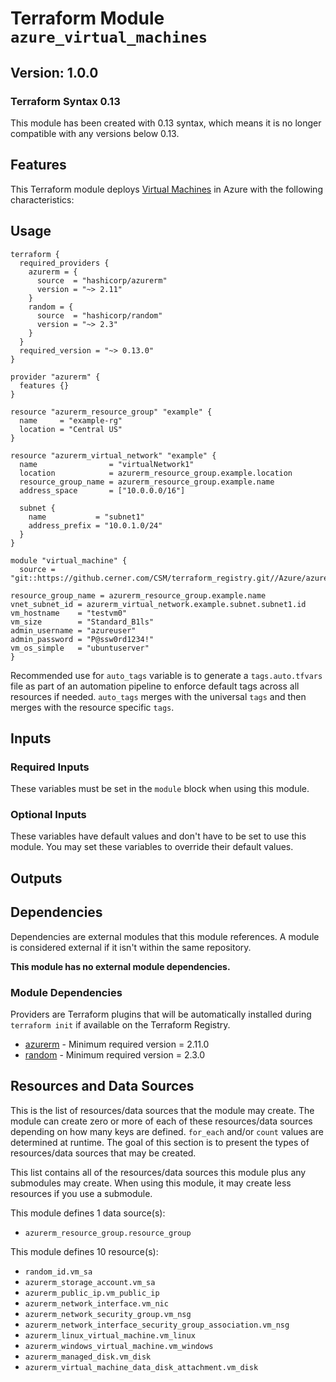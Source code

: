 # Terraform Module `azure_virtual_machines`

## Version: 1.0.0

### Terraform Syntax 0.13

This module has been created with 0.13 syntax, which means it is no longer compatible with any versions below 0.13.

## Features

This Terraform module deploys [Virtual Machines](https://docs.microsoft.com/en-us/azure/virtual-machines/ "Azure Documentation") in Azure with the following characteristics:

## Usage

```hcl
terraform {
  required_providers {
    azurerm = {
      source  = "hashicorp/azurerm"
      version = "~> 2.11"
    }
    random = {
      source  = "hashicorp/random"
      version = "~> 2.3"
    }
  }
  required_version = "~> 0.13.0"
}

provider "azurerm" {
  features {}
}

resource "azurerm_resource_group" "example" {
  name     = "example-rg"
  location = "Central US"
}

resource "azurerm_virtual_network" "example" {
  name                = "virtualNetwork1"
  location            = azurerm_resource_group.example.location
  resource_group_name = azurerm_resource_group.example.name
  address_space       = ["10.0.0.0/16"]

  subnet {
    name           = "subnet1"
    address_prefix = "10.0.1.0/24"
  }
}

module "virtual_machine" {
  source = "git::https://github.cerner.com/CSM/terraform_registry.git//Azure/azure_virtual_machines/v1.0.0"

resource_group_name = azurerm_resource_group.example.name
vnet_subnet_id = azurerm_virtual_network.example.subnet.subnet1.id
vm_hostname    = "testvm0"
vm_size        = "Standard_B1ls"
admin_username = "azureuser"
admin_password = "P@ssw0rd1234!"
vm_os_simple   = "ubuntuserver"
}
```

Recommended use for `auto_tags` variable is to generate a `tags.auto.tfvars` file as part of an automation pipeline to enforce default tags across all resources if needed. `auto_tags` merges with the universal `tags` and then merges with the resource specific `tags`.

## Inputs

### Required Inputs

These variables must be set in the `module` block when using this module.

### Optional Inputs

These variables have default values and don't have to be set to use this module. You may set these variables to override their default values.

## Outputs

## Dependencies

Dependencies are external modules that this module references. A module is considered external if it isn't within the same repository.

**This module has no external module dependencies.**

### Module Dependencies

Providers are Terraform plugins that will be automatically installed during `terraform init` if available on the Terraform Registry.

* [azurerm](https://registry.terraform.io/providers/hashicorp/azurerm "Terraform Registry") - Minimum required version = 2.11.0
* [random](https://registry.terraform.io/providers/hashicorp/random "Terraform Registry") - Minimum required version = 2.3.0

## Resources and Data Sources

This is the list of resources/data sources that the module may create. The module can create zero or more of each of these resources/data sources depending on how many keys are defined. `for_each` and/or `count` values are determined at runtime. The goal of this section is to present the types of resources/data sources that may be created.

This list contains all of the resources/data sources this module plus any submodules may create. When using this module, it may create less resources if you use a submodule.

This module defines 1 data source(s):

* `azurerm_resource_group.resource_group`

This module defines 10 resource(s):

* `random_id.vm_sa`
* `azurerm_storage_account.vm_sa`
* `azurerm_public_ip.vm_public_ip`
* `azurerm_network_interface.vm_nic`
* `azurerm_network_security_group.vm_nsg`
* `azurerm_network_interface_security_group_association.vm_nsg`
* `azurerm_linux_virtual_machine.vm_linux`
* `azurerm_windows_virtual_machine.vm_windows`
* `azurerm_managed_disk.vm_disk`
* `azurerm_virtual_machine_data_disk_attachment.vm_disk`
